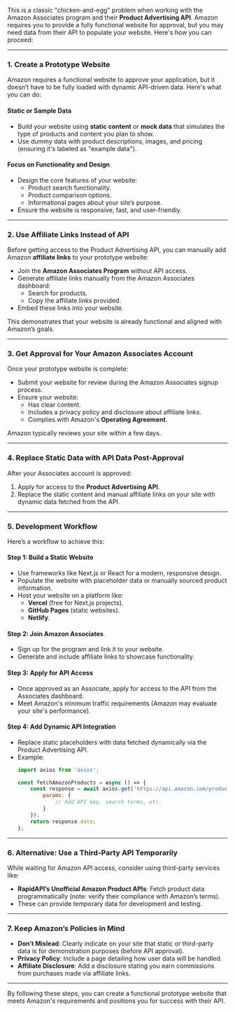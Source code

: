 This is a classic "chicken-and-egg" problem when working with the Amazon Associates program and their **Product Advertising API**. Amazon requires you to provide a fully functional website for approval, but you may need data from their API to populate your website. Here's how you can proceed:

---

### **1. Create a Prototype Website**
Amazon requires a functional website to approve your application, but it doesn’t have to be fully loaded with dynamic API-driven data. Here's what you can do:

#### **Static or Sample Data**
- Build your website using **static content** or **mock data** that simulates the type of products and content you plan to show.
- Use dummy data with product descriptions, images, and pricing (ensuring it's labeled as "example data").

#### **Focus on Functionality and Design**
- Design the core features of your website:
  - Product search functionality.
  - Product comparison options.
  - Informational pages about your site’s purpose.
- Ensure the website is responsive, fast, and user-friendly.

---

### **2. Use Affiliate Links Instead of API**
Before getting access to the Product Advertising API, you can manually add Amazon **affiliate links** to your prototype website:
- Join the **Amazon Associates Program** without API access.
- Generate affiliate links manually from the Amazon Associates dashboard:
  - Search for products.
  - Copy the affiliate links provided.
- Embed these links into your website.

This demonstrates that your website is already functional and aligned with Amazon’s goals.

---

### **3. Get Approval for Your Amazon Associates Account**
Once your prototype website is complete:
- Submit your website for review during the Amazon Associates signup process.
- Ensure your website:
  - Has clear content.
  - Includes a privacy policy and disclosure about affiliate links.
  - Complies with Amazon's **Operating Agreement**.

Amazon typically reviews your site within a few days.

---

### **4. Replace Static Data with API Data Post-Approval**
After your Associates account is approved:
1. Apply for access to the **Product Advertising API**.
2. Replace the static content and manual affiliate links on your site with dynamic data fetched from the API.

---

### **5. Development Workflow**
Here’s a workflow to achieve this:

#### **Step 1: Build a Static Website**
- Use frameworks like Next.js or React for a modern, responsive design.
- Populate the website with placeholder data or manually sourced product information.
- Host your website on a platform like:
  - **Vercel** (free for Next.js projects).
  - **GitHub Pages** (static websites).
  - **Netlify**.

#### **Step 2: Join Amazon Associates**
- Sign up for the program and link it to your website.
- Generate and include affiliate links to showcase functionality.

#### **Step 3: Apply for API Access**
- Once approved as an Associate, apply for access to the API from the Associates dashboard.
- Meet Amazon's minimum traffic requirements (Amazon may evaluate your site's performance).

#### **Step 4: Add Dynamic API Integration**
- Replace static placeholders with data fetched dynamically via the Product Advertising API.
- Example:
  ```javascript
  import axios from 'axios';

  const fetchAmazonProducts = async () => {
      const response = await axios.get('https://api.amazon.com/productAdvertising', {
          params: {
              // Add API key, search terms, etc.
          }
      });
      return response.data;
  };
  ```

---

### **6. Alternative: Use a Third-Party API Temporarily**
While waiting for Amazon API access, consider using third-party services like:
- **RapidAPI’s Unofficial Amazon Product APIs**: Fetch product data programmatically (note: verify their compliance with Amazon’s terms).
- These can provide temporary data for development and testing.

---

### **7. Keep Amazon’s Policies in Mind**
- **Don’t Mislead**: Clearly indicate on your site that static or third-party data is for demonstration purposes (before API approval).
- **Privacy Policy**: Include a page detailing how user data will be handled.
- **Affiliate Disclosure**: Add a disclosure stating you earn commissions from purchases made via affiliate links.

---

By following these steps, you can create a functional prototype website that meets Amazon's requirements and positions you for success with their API.